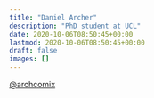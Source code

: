 ```yaml
---
title: "Daniel Archer"
description: "PhD student at UCL"
date: 2020-10-06T08:50:45+00:00
lastmod: 2020-10-06T08:50:45+00:00
draft: false
images: []
---
```


[@archcomix](https://twitter.com/archcomix)
